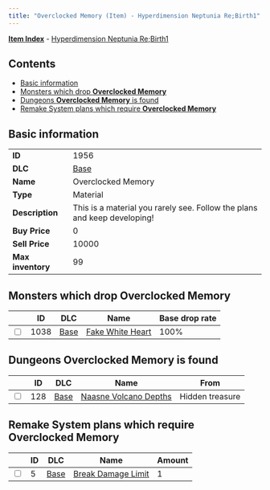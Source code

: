 ```yaml
---
title: "Overclocked Memory (Item) - Hyperdimension Neptunia Re;Birth1"
---
```


[**Item Index**](/neptunia/rb1/item/index.html) - [Hyperdimension Neptunia Re;Birth1](/neptunia/rb1)

## Contents

- [Basic information](#basic-information)
- [Monsters which drop **Overclocked Memory**](#monsters-which-drop-overclocked-memory)
- [Dungeons **Overclocked Memory** is found](#dungeons-overclocked-memory-is-found)
- [Remake System plans which require **Overclocked Memory**](#remake-system-plans-which-require-overclocked-memory)

## Basic information

|   |   |
| -- | -- |
| **ID** | 1956 |
| **DLC** | [Base](/neptunia/rb1/dlc/1-base.html) |
| **Name** | Overclocked Memory |
| **Type** | Material |
| **Description** | This is a material you rarely see. Follow the plans and keep developing! |
| **Buy Price** | 0 |
| **Sell Price** | 10000 |
| **Max inventory** | 99 |

## Monsters which drop **Overclocked Memory**

|    | ID | DLC | Name | Base drop rate |
| -- | -- | --- | ---- | -------------- |
| <input type="checkbox" id="rb1-monster-1-1038" class="trackbox" /> | 1038 | [Base](/neptunia/rb1/dlc/1-base.html) | [Fake White Heart](/neptunia/rb1/monster/1-1038-fake-white-heart.html) | 100% |

## Dungeons **Overclocked Memory** is found

|    | ID | DLC | Name | From |
| -- | -- | --- | ---- | ---- |
| <input type="checkbox" id="rb1-dungeon-1-128" class="trackbox" /> | 128 | [Base](/neptunia/rb1/dlc/1-base.html) | [Naasne Volcano Depths](/neptunia/rb1/dungeon/1-128-naasne-volcano-depths.html) | Hidden treasure |

## Remake System plans which require **Overclocked Memory**

|    | ID | DLC | Name | Amount |
| -- | -- | --- | ---- | ------ |
| <input type="checkbox" id="rb1-remake-1-5" class="trackbox" /> | 5 | [Base](/neptunia/rb1/dlc/1-base.html) | [Break Damage Limit](/neptunia/rb1/remake/1-5-break-damage-limit.html) | 1 |